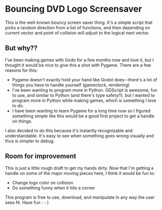 # Bouncing DVD Logo Screensaver
This is the well-known bouncy screen saver thing. It's a simple script that picks a random direction from a list of functions, and then depending on current vector and point of collision will adjust to the logical next vector.

## But why??
I've been making games with Godo for a few months now and love it, but I thought it would be nice to give this a shot with Pygame. There are a few reasons for this:

- Pygame doesn't exactly hold your hand like Godot does--there's a lot of things you have to handle yourself (gameclock, rendering)
- I've been wanting to program more in Python. GDScript is awesome, fun to use, and similar to Python (and there's type safety!!), but I wanted to program more in Python while making games, which is something I love to do.
- I have been wanting to learn Pygame for a long time now so I figured something simple like this would be a good first project to get a handle on things.

I also decided to do this because it's instantly recognizable and understandable. It's easy to see when something goes wrong visually and thus is simpler to debug.

## Room for improvement
This is just a little rough draft to get my hands dirty. Now that I'm getting a handle on some of the major moving pieces here, I think it would be fun to:

- Change logo color on collision
- Do something funny when it hits a corner

This program is free to use, download, and manipulate in any way the user sees fit. Have fun : - )
